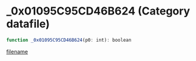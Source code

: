 # _0x01095C95CD46B624 (Category datafile)

```js
function _0x01095C95CD46B624(p0: int): boolean
```

[filename](_0x01095C95CD46B624_m.md ':include')